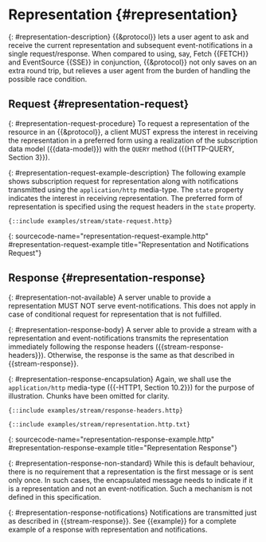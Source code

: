 # Representation {#representation}

{: #representation-description}
{{&protocol}} lets a user agent to ask and receive the current representation and subsequent event-notifications in a single request/response. When compared to using, say, Fetch {{FETCH}} and EventSource {{SSE}} in conjunction, {{&protocol}} not only saves on an extra round trip, but relieves a user agent from the burden of handling the possible race condition.

## Request {#representation-request}

{: #representation-request-procedure}
To request a representation of the resource in an {{&protocol}}, a client MUST express the interest in receiving the representation in a preferred form using a realization of the subscription data model ({{data-model}}) with the `QUERY` method ({{HTTP-QUERY, Section 3}}).

{: #representation-request-example-description}
The following example shows subscription request for representation along with notifications transmitted using the `application/http` media-type. The `state` property indicates the interest in receiving representation. The preferred form of representation is specified using the request headers in the `state` property.

~~~ http-message
{::include examples/stream/state-request.http}
~~~
{: sourcecode-name="representation-request-example.http" #representation-request-example title="Representation and Notifications Request"}

## Response {#representation-response}

{: #representation-not-available}
A server unable to provide a representation MUST NOT serve event-notifications. This does not apply in case of conditional request for representation that is not fulfilled.

{: #representation-response-body}
A server able to provide a stream with a representation and event-notifications transmits the representation immediately following the response headers ({{stream-response-headers}}). Otherwise, the response is the same as that described in {{stream-response}}.

{: #representation-response-encapsulation}
Again, we shall use the `application/http` media-type ({{-HTTP1, Section 10.2}}) for the purpose of illustration. Chunks have been omitted for clarity.

~~~ http-message
{::include examples/stream/response-headers.http}

{::include examples/stream/representation.http.txt}
~~~
{: sourcecode-name="representation-response-example.http" #representation-response-example title="Representation Response"}

{: #representation-response-non-standard}
While this is default behaviour, there is no requirement that a representation is the first message or is sent only once. In such cases, the encapsulated message needs to indicate if it is a representation and not an event-notification. Such a mechanism is not defined in this specification.

{: #representation-response-notifications}
Notifications are transmitted just as described in {{stream-response}}. See {{example}} for a complete example of a response with representation and notifications.

